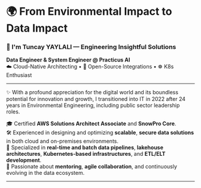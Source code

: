 # 🌍 From Environmental Impact to Data Impact  
### 👋 I'm Tuncay YAYLALI — Engineering Insightful Solutions

**Data Engineer & System Engineer @ Practicus AI**  
☁️ Cloud-Native Architecting • 🔗 Open-Source Integrations • ☸️ K8s Enthusiast

---

✨ With a profound appreciation for the digital world and its boundless potential for innovation and growth, I transitioned into IT in 2022 after 24 years in Environmental Engineering, including public sector leadership roles.

🎓 Certified **AWS Solutions Architect Associate** and **SnowPro Core**.  
🛠️ Experienced in designing and optimizing **scalable**, **secure data solutions** in both cloud and on-premises environments.  
🔄 Specialized in **real-time and batch data pipelines**, **lakehouse architectures**, **Kubernetes-based infrastructures**, and **ETL/ELT development**.  
🤝 Passionate about **mentoring**, **agile collaboration**, and continuously evolving in the data ecosystem.

---
